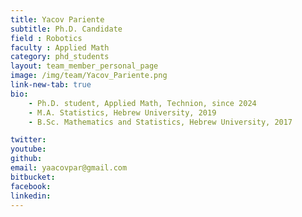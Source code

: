 ```yaml
---
title: Yacov Pariente
subtitle: Ph.D. Candidate
field : Robotics
faculty : Applied Math
category: phd_students
layout: team_member_personal_page
image: /img/team/Yacov_Pariente.png
link-new-tab: true
bio:
    - Ph.D. student, Applied Math, Technion, since 2024
    - M.A. Statistics, Hebrew University, 2019
    - B.Sc. Mathematics and Statistics, Hebrew University, 2017

twitter:
youtube:
github:
email: yaacovpar@gmail.com
bitbucket: 
facebook:
linkedin:
---
```


<!-- ## ANPL Publications: -->

<!-- {% bibliography -q @*[author ~= \bPariente\b] --group_by none --order descending %} -->